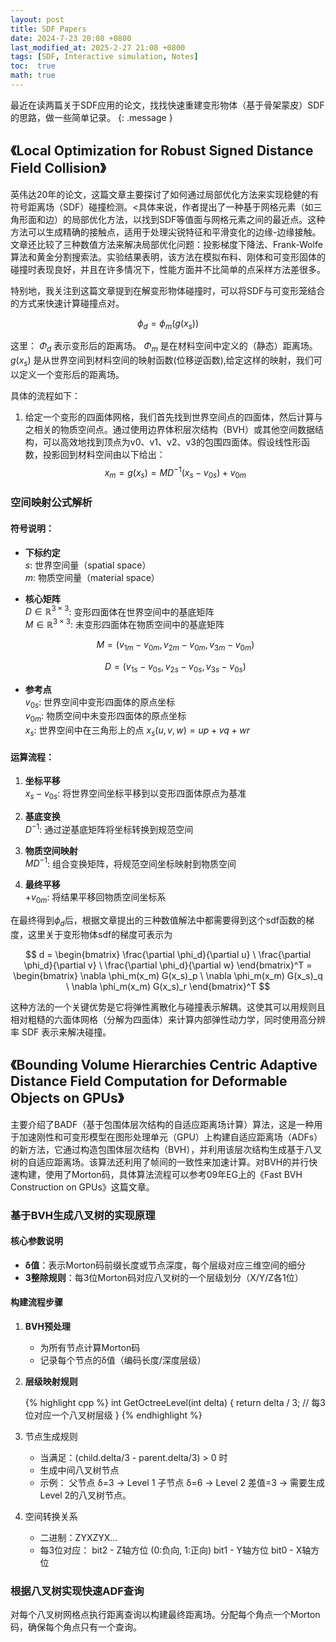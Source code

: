 ```yaml
---
layout: post
title: SDF Papers
date: 2024-7-23 20:08 +0800
last_modified_at: 2025-2-27 21:08 +0800
tags: [SDF, Interactive simulation, Notes]
toc:  true
math: true
---
```

<script>
MathJax = {
  tex: {
    inlineMath: [['$', '$'], ['\\(', '\\)']]
  }
};
</script>

最近在读两篇关于SDF应用的论文，找找快速重建变形物体（基于骨架蒙皮）SDF的思路，做一些简单记录。
{: .message }

## 《Local Optimization for Robust Signed Distance Field Collision》
英伟达20年的论文，这篇文章主要探讨了如何通过局部优化方法来实现稳健的有符号距离场（SDF）碰撞检测。<具体来说，作者提出了一种基于网格元素（如三角形面和边）的局部优化方法，以找到SDF等值面与网格元素之间的最近点。这种方法可以生成精确的接触点，适用于处理尖锐特征和平滑变化的边缘-边缘接触。文章还比较了三种数值方法来解决局部优化问题：投影梯度下降法、Frank-Wolfe算法和黄金分割搜索法。实验结果表明，该方法在模拟布料、刚体和可变形固体的碰撞时表现良好，并且在许多情况下，性能方面并不比简单的点采样方法差很多。

特别地，我关注到这篇文章提到在解变形物体碰撞时，可以将SDF与可变形笼结合的方式来快速计算碰撞点对。

$$\phi_d = \phi_m(g(x_s))$$ 

这里：
$\Phi_d$ 表示变形后的距离场。
$\Phi_m$ 是在材料空间中定义的（静态）距离场。
$g(x_s)$ 是从世界空间到材料空间的映射函数(位移逆函数),给定这样的映射，我们可以定义一个变形后的距离场。

具体的流程如下：
1. 给定一个变形的四面体网格，我们首先找到世界空间点的四面体，然后计算与之相关的物质空间点。通过使用边界体积层次结构（BVH）或其他空间数据结构，可以高效地找到顶点为v0、v1、v2、v3的包围四面体。假设线性形函数，投影回到材料空间由以下给出：
$$
x_m = g(x_s) = M D^{-1} (x_s - v_{0s}) + v_{0m} 
$$ 

### 空间映射公式解析

#### 符号说明：
- **下标约定**  
  $s$: 世界空间量（spatial space）  
  $m$: 物质空间量（material space）

- **核心矩阵**  
  $D \in \mathbb{R}^{3×3}$: 变形四面体在世界空间中的基底矩阵  
  $M \in \mathbb{R}^{3×3}$: 未变形四面体在物质空间中的基底矩阵

  $$
  M = (v_{1m} - v_{0m}, v_{2m} - v_{0m}, v_{3m} - v_{0m})
  $$

  $$
  D = (v_{1s} - v_{0s}, v_{2s} - v_{0s}, v_{3s} - v_{0s})
  $$

- **参考点**  
  $v_{0s}$: 世界空间中变形四面体的原点坐标  
  $v_{0m}$: 物质空间中未变形四面体的原点坐标  
  $x_{s}$: 世界空间中在三角形上的点 $x_s(u,v,w)=up+vq+wr$

#### 运算流程：
1. **坐标平移**  
   $x_s - v_{0s}$: 将世界空间坐标平移到以变形四面体原点为基准

2. **基底变换**  
   $D^{-1}$: 通过逆基底矩阵将坐标转换到规范空间

3. **物质空间映射**  
   $M D^{-1}$: 组合变换矩阵，将规范空间坐标映射到物质空间

4. **最终平移**  
   $+ v_{0m}$: 将结果平移回物质空间坐标系

在最终得到$\phi_d$后，根据文章提出的三种数值解法中都需要得到这个sdf函数的梯度，这里关于变形物体sdf的梯度可表示为

$$
 d = \begin{bmatrix} \frac{\partial \phi_d}{\partial u} \ \frac{\partial \phi_d}{\partial v} \ \frac{\partial \phi_d}{\partial w} \end{bmatrix}^T = \begin{bmatrix} \nabla \phi_m(x_m) G(x_s)_p \ \nabla \phi_m(x_m) G(x_s)_q \ \nabla \phi_m(x_m) G(x_s)_r \end{bmatrix}^T 
$$

这种方法的一个关键优势是它将弹性离散化与碰撞表示解耦。这使其可以用规则且相对粗糙的六面体网格（分解为四面体）来计算内部弹性动力学，同时使用高分辨率 SDF 表示来解决碰撞。

## 《Bounding Volume Hierarchies Centric Adaptive Distance Field Computation for Deformable Objects on GPUs》
主要介绍了BADF（基于包围体层次结构的自适应距离场计算）算法，这是一种用于加速刚性和可变形模型在图形处理单元（GPU）上构建自适应距离场（ADFs）的新方法，它通过构造包围体层次结构（BVH），并利用该层次结构生成基于八叉树的自适应距离场。该算法还利用了帧间的一致性来加速计算。对BVH的并行快速构建，使用了Morton码，具体算法流程可以参考09年EG上的《Fast BVH Construction on GPUs》这篇文章。
### 基于BVH生成八叉树的实现原理

#### 核心参数说明
- **δ值**：表示Morton码前缀长度或节点深度，每个层级对应三维空间的细分
- **3整除规则**：每3位Morton码对应八叉树的一个层级划分（X/Y/Z各1位）

#### 构建流程步骤

1. **BVH预处理**
   - 为所有节点计算Morton码
   - 记录每个节点的δ值（编码长度/深度层级）

2. **层级映射规则**

   {% highlight cpp %}
    int GetOctreeLevel(int delta) {
        return delta / 3; // 每3位对应一个八叉树层级
    }
   {% endhighlight %}

3. 节点生成规则

    - 当满足：(child.delta/3 - parent.delta/3) > 0 时
    - 生成中间八叉树节点
    - 示例：
        父节点 δ=3 → Level 1
        子节点 δ=6 → Level 2
        差值=3 → 需要生成Level 2的八叉树节点。

4. 空间转换关系

   - 二进制：ZYXZYX... 
   - 每3位对应： 
      bit2 - Z轴方位 (0:负向, 1:正向)
      bit1 - Y轴方位
      bit0 - X轴方位

### 根据八叉树实现快速ADF查询

对每个八叉树网格点执行距离查询以构建最终距离场。分配每个角点一个Morton码，确保每个角点只有一个查询。
